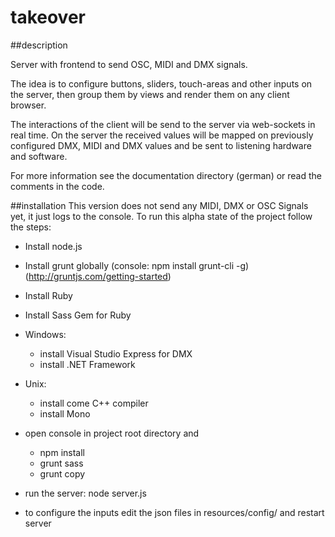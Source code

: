takeover
=========

##description

Server with frontend to send OSC, MIDI and DMX signals. 

The idea is to configure buttons, sliders, touch-areas and other inputs on the server,
then group them by views and render them on any client browser.

The interactions of the client will be send to the server via web-sockets in real time.
On the server the received values will be mapped on previously configured DMX, MIDI and DMX values
and be sent to listening hardware and software.

For more information see the documentation directory (german) or read the comments in the code.


##installation
This version does not send any MIDI, DMX or OSC Signals yet, it just logs to the console.
To run this alpha state of the project follow the steps:

- Install node.js
- Install grunt globally 
    (console: npm install grunt-cli -g)
    (http://gruntjs.com/getting-started)
    
- Install Ruby
- Install Sass Gem for Ruby

- Windows:
    - install Visual Studio Express for DMX
    - install .NET Framework
  
- Unix:
    - install come C++ compiler
    - install Mono
    
- open console in project root directory and 
    - npm install
    - grunt sass
    - grunt copy
    
- run the server: node server.js

- to configure the inputs edit the json files in resources/config/ and restart server